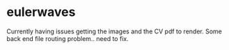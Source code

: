 # eulerwaves

Currently having issues getting the images and the CV pdf to render. Some back end file routing problem.. need to fix.
